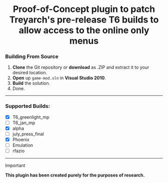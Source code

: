 <div align="center">

# Proof-of-Concept plugin to patch Treyarch's pre-release T6 builds to allow access to the online only menus

</div>

### Building From Source
1. **Clone** the Git repository or **download** as .ZIP and extract it to your desired location.
2. **Open** up `game-mod.sln` in **Visual Studio 2010**.
3. **Build** the solution.
4. Done.

----

### Supported Builds:
- [x] T6_greenlight_mp
- [ ] T6_jan_mp
- [x] alpha
- [ ] july_press_final
- [x] Phoenix
- [ ] Emulation
- [ ] rfazio

----

> [!IMPORTANT]
> **This plugin has been created purely for the purposes of research.**

